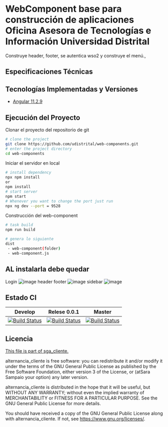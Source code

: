 # WebComponent base para construcción de aplicaciones Oficina Asesora de Tecnologías e Información Universidad Distrital

Construye header, footer, se autentica wso2 y construye el menú.,

## Especificaciones Técnicas

## Tecnologías Implementadas y Versiones
* [Angular 11.2.9](https://angular.io/)

## Ejecución del Proyecto

Clonar el proyecto del repositorio de git
```bash
# clone the project
git clone https://github.com/udistrital/web-components.git
# enter the project directory
cd web-components
```
Iniciar el servidor en local
```bash
# install dependency
npx npm install
or
npm install
# start server
npm start
# Whenever you want to change the port just run
npx ng dev --port = 9528
```

Construcción del web-component
```bash
# task build
npm run build

# genera lo siguiente
dist
 - web-component(folder)
 - web-component.js
```

## AL instalarla debe quedar
  Login
  ![image](https://user-images.githubusercontent.com/8224759/114635914-73ac7000-9c8b-11eb-991d-62c424d9038a.png)
  header footer
  ![image](https://user-images.githubusercontent.com/8224759/114635508-7fe3fd80-9c8a-11eb-9210-6914f1f39bcc.png)
  sidebar
  ![image](https://user-images.githubusercontent.com/8224759/114635580-9ee28f80-9c8a-11eb-9eb1-38f90681b2da.png)

## Estado CI

| Develop | Relese 0.0.1 | Master |
| -- | -- | -- |
| [![Build Status](https://hubci.portaloas.udistrital.edu.co/api/badges/udistrital/alternancia_cliente/status.svg?ref=refs/heads/develop)](https://hubci.portaloas.udistrital.edu.co/udistrital/alternancia_cliente) | [![Build Status](https://hubci.portaloas.udistrital.edu.co/api/badges/udistrital/alternancia_cliente/status.svg?ref=refs/heads/release/0.0.1)](https://hubci.portaloas.udistrital.edu.co/udistrital/alternancia_cliente) | [![Build Status](https://hubci.portaloas.udistrital.edu.co/api/badges/udistrital/alternancia_cliente/status.svg?ref=refs/heads/master)](https://hubci.portaloas.udistrital.edu.co/udistrital/alternancia_cliente) |

## Licencia

[This file is part of sga_cliente.](LICENSE)

alternancia_cliente is free software: you can redistribute it and/or modify it under the terms of the GNU General Public License as published by the Free Software Foundation, either version 3 of the License, or (atSara Sampaio your option) any later version.

alternancia_cliente is distributed in the hope that it will be useful, but WITHOUT ANY WARRANTY; without even the implied warranty of MERCHANTABILITY or FITNESS FOR A PARTICULAR PURPOSE. See the GNU General Public License for more details.

You should have received a copy of the GNU General Public License along with alternancia_cliente. If not, see https://www.gnu.org/licenses/.


